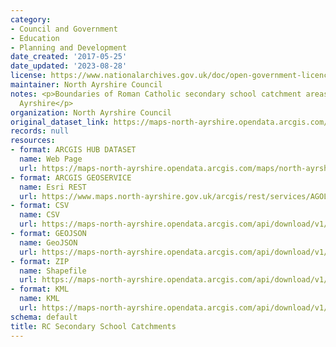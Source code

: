 ```yaml
---
category:
- Council and Government
- Education
- Planning and Development
date_created: '2017-05-25'
date_updated: '2023-08-28'
license: https://www.nationalarchives.gov.uk/doc/open-government-licence/version/3/
maintainer: North Ayrshire Council
notes: <p>Boundaries of Roman Catholic secondary school catchment areas within North
  Ayrshire</p>
organization: North Ayrshire Council
original_dataset_link: https://maps-north-ayrshire.opendata.arcgis.com/maps/north-ayrshire::rc-secondary-school-catchments
records: null
resources:
- format: ARCGIS HUB DATASET
  name: Web Page
  url: https://maps-north-ayrshire.opendata.arcgis.com/maps/north-ayrshire::rc-secondary-school-catchments
- format: ARCGIS GEOSERVICE
  name: Esri REST
  url: https://www.maps.north-ayrshire.gov.uk/arcgis/rest/services/AGOL/Open_Data_Portal/MapServer/3
- format: CSV
  name: CSV
  url: https://maps-north-ayrshire.opendata.arcgis.com/api/download/v1/items/b0f75649838e49b08c31653258d9516d/csv?layers=3
- format: GEOJSON
  name: GeoJSON
  url: https://maps-north-ayrshire.opendata.arcgis.com/api/download/v1/items/b0f75649838e49b08c31653258d9516d/geojson?layers=3
- format: ZIP
  name: Shapefile
  url: https://maps-north-ayrshire.opendata.arcgis.com/api/download/v1/items/b0f75649838e49b08c31653258d9516d/shapefile?layers=3
- format: KML
  name: KML
  url: https://maps-north-ayrshire.opendata.arcgis.com/api/download/v1/items/b0f75649838e49b08c31653258d9516d/kml?layers=3
schema: default
title: RC Secondary School Catchments
---
```

